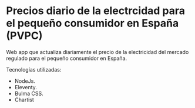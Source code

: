 # Precios diario de la electrcidad para el pequeño consumidor en España (PVPC)

Web app que actualiza diariamente el precio de la electricidad del mercado regulado para el pequeño consumidor en España.

Tecnologías utilizadas:
- NodeJs.
- Eleventy.
- Bulma CSS.
- Chartist
